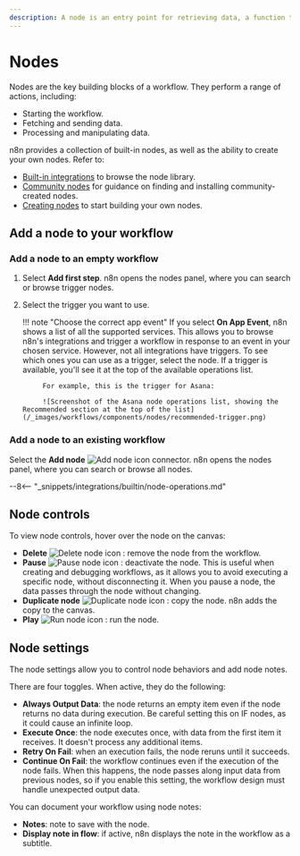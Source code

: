 ```yaml
---
description: A node is an entry point for retrieving data, a function to process data, or an exit for sending data.
---
```


# Nodes

Nodes are the key building blocks of a workflow. They perform a range of actions, including:

* Starting the workflow.
* Fetching and sending data.
* Processing and manipulating data.

n8n provides a collection of built-in nodes, as well as the ability to create your own nodes. Refer to:

* [Built-in integrations](/integrations/builtin/) to browse the node library.
* [Community nodes](/integrations/community-nodes/) for guidance on finding and installing community-created nodes.
* [Creating nodes](/integrations/creating-nodes/) to start building your own nodes.


## Add a node to your workflow

### Add a node to an empty workflow

1. Select **Add first step**. n8n opens the nodes panel, where you can search or browse trigger nodes.
2. Select the trigger you want to use.

	!!! note "Choose the correct app event"
			If you select **On App Event**, n8n shows a list of all the supported services. This allows you to browse n8n's integrations and trigger a workflow in response to an event in your chosen service. However, not all integrations have triggers. To see which ones you can use as a trigger, select the node. If a trigger is available, you'll see it at the top of the available operations list.

			For example, this is the trigger for Asana:

			![Screenshot of the Asana node operations list, showing the Recommended section at the top of the list](/_images/workflows/components/nodes/recommended-trigger.png)

### Add a node to an existing workflow

Select the **Add node** <span class="inline-image">![Add node icon](/_images/try-it-out/add-node-small.png)</span> connector. n8n opens the nodes panel, where you can search or browse all nodes.

--8<-- "_snippets/integrations/builtin/node-operations.md"

## Node controls

To view node controls, hover over the node on the canvas:

* **Delete** <span class="inline-image">![Delete node icon](/_images/common-icons/delete-node.png)</span> : remove the node from the workflow.
* **Pause** <span class="inline-image">![Pause node icon](/_images/common-icons/pause-node.png)</span> : deactivate the node. This is useful when creating and debugging workflows, as it allows you to avoid executing a specific node, without disconnecting it. When you pause a node, the data passes through the node without changing.
* **Duplicate node** <span class="inline-image">![Duplicate node icon](/_images/common-icons/duplicate-node.png)</span> : copy the node. n8n adds the copy to the canvas.
* **Play** <span class="inline-image">![Run node icon](/_images/common-icons/play-node.png)</span> : run the node.

## Node settings

The node settings allow you to control node behaviors and add node notes.

There are four toggles. When active, they do the following:

* **Always Output Data**: the node returns an empty item even if the node returns no data during execution. Be careful setting this on IF nodes, as it could cause an infinite loop.
* **Execute Once**: the node executes once, with data from the first item it receives. It doesn't process any additional items.
* **Retry On Fail**: when an execution fails, the node reruns until it succeeds. 
* **Continue On Fail**: the workflow continues even if the execution of the node fails. When this happens, the node passes along input data from previous nodes, so if you enable this setting, the workflow design must handle unexpected output data.

You can document your workflow using node notes:

* **Notes**: note to save with the node.
* **Display note in flow**: if active, n8n displays the note in the workflow as a subtitle.
